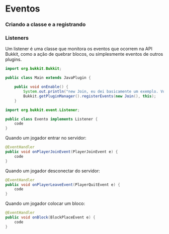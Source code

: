 # Eventos

### Criando a classe e a registrando
### Listeners
Um listener é uma classe que monitora os eventos que ocorrem na API Bukkit, como a ação de quebrar blocos, ou simplesmente eventos de outros plugins. 
```java
import org.bukkit.Bukkit;

public class Main extends JavaPlugin {

    public void onEnable() {
        System.out.println("new Join, eu dei basicamente um exemplo. Você precisa registrar a classe do evento, no caso a minha é Join")
        Bukkit.getPluginManager().registerEvents(new Join(), this);
    }
```

```java
import org.bukkit.event.Listener;

public class Evento implements Listener {
    code
}
```

Quando um jogador entrar no servidor:
```java
@EventHandler
public void onPlayerJoinEvent(PlayerJoinEvent e) {
    code
}
```

Quando um jogador desconectar do servidor:
```java
@EventHandler
public void onPlayerLeaveEvent(PlayerQuitEvent e) {
    code
}
```
Quando um jogador colocar um bloco:
```java
@EventHandler
public void onBlock(BlockPlaceEvent e) {
    code
}
```
